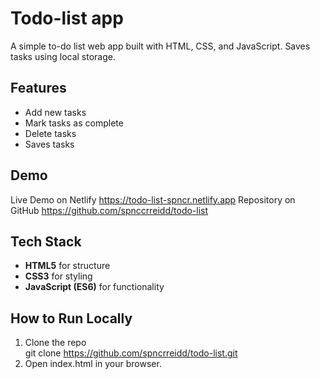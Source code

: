 # Todo-list app
A simple to-do list web app built with HTML, CSS, and JavaScript. Saves tasks using local storage.

## Features
- Add new tasks  
- Mark tasks as complete
- Delete tasks 
- Saves tasks

## Demo
Live Demo on Netlify
https://todo-list-spncr.netlify.app
Repository on GitHub
https://github.com/spnccrreidd/todo-list 

## Tech Stack
- **HTML5** for structure  
- **CSS3** for styling  
- **JavaScript (ES6)** for functionality    

## How to Run Locally
1. Clone the repo  
   git clone https://github.com/spncrreidd/todo-list.git
2. Open index.html in your browser.

   
